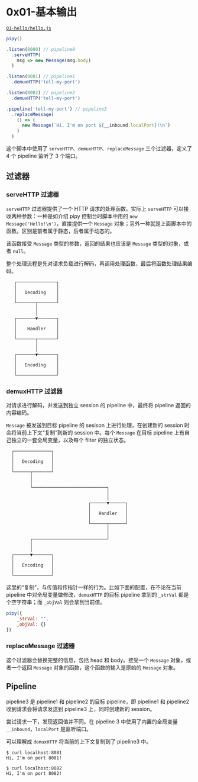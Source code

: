 # 0x01-基本输出

[`01-hello/hello.js`](https://github.com/flomesh-io/pipy/blob/main/tutorial/01-hello/hello.js)

```javascript
pipy()

.listen(8080) // pipeline0
  .serveHTTP(
    msg => new Message(msg.body)
  )

.listen(8081) // pipeline1
  .demuxHTTP('tell-my-port')

.listen(8082) // pipeline2
  .demuxHTTP('tell-my-port')

.pipeline('tell-my-port') // pipeline3
  .replaceMessage(
    () => (
      new Message(`Hi, I'm on port ${__inbound.localPort}!\n`)
    )
  )
```

这个脚本中使用了 `serveHTTP`、`demuxHTTP`、`replaceMessage` 三个过滤器，定义了 4 个 pipeline 监听了 3 个端口。

## 过滤器

### serveHTTP 过滤器

`serveHTTP` 过滤器提供了一个 HTTP 请求的处理函数。实际上 `serveHTTP` 可以接收两种参数：一种是如介绍 pipy 控制台时脚本中用的 `new Message('Hello!\n')`，直接提供一个 `Message` 对象；另外一种就是上面脚本中的函数。区别是前者属于静态，后者属于动态的。

该函数接受 `Message` 类型的参数，返回的结果也应该是 `Message` 类型的对象，或者 `null`。

整个处理流程是先对请求负载进行解码，再调用处理函数，最后将函数处理结果编码。

```text
   ┌───────────────┐
   │               │
   │   Decoding    │
   │               │
   └───────┬───────┘
           │
           │
   ┌───────▼───────┐
   │               │
   │    Handler    │
   │               │
   └───────┬───────┘
           │
           │
   ┌───────▼───────┐
   │               │
   │   Encoding    │
   │               │
   └───────────────┘
```

### demuxHTTP 过滤器

对请求进行解码，并发送到独立 session 的 pipeline 中，最终将 pipeline 返回的内容编码。

`Message` 被发送到目标 pipeline 的 sesison 上进行处理，在创建新的 session 时会将当前上下文“复制”到新的 session 中。每个 `Message` 在目标 pipeline 上有自己独立的一套全局变量，以及每个 filter 的独立状态。

```text
  ┌──────────────┐
  │              │
  │   Decoding   │
  │              │
  └──────┬───────┘
         │
         │
         └────────────────────────────┐
                                      │
                                      │
                               ┌──────▼──────┐
                               │             │
                               │   Handler   │
                               │             │
                               └──────┬──────┘
                                      │
                                      │
         ┌────────────────────────────┘
         │
         │
  ┌──────▼───────┐
  │              │
  │   Encoding   │
  │              │
  └──────────────┘
```

这里的“复制”，与传值和传指针一样的行为。比如下面的配置，在不论在当前 pipeline 中对全局变量做修改，`demuxHTTP` 的目标 pipeline 拿到的 `_strVal` 都是个空字符串；而 `_objVal` 则会拿到当前值。

```javascript
pipy({
    _strVal: "",
    _objVal: {}
})
```

### replaceMessage 过滤器

这个过滤器会替换完整的信息，包括 head 和 body。接受一个 `Message` 对象，或者一个返回 `Message` 对象的函数，这个函数的输入是原始的 `Message` 对象。

## Pipeline

pipeline3 是 pipeline1 和 pipeline2 的目标 pipeline，即 pipeline1 和 pipeline2 收到请求会将请求发送到 pipeline3 上，同时创建新的 session。

尝试请求一下，发现返回值并不同。在 pipeline 3 中使用了内置的全局变量 `__inbound`，`localPort` 是监听端口。

可以理解成 `demuxHTTP` 将当前的上下文复制到了 pipeline3 中。

```text
$ curl localhost:8081
Hi, I'm on port 8081!

$ curl localhost:8082
Hi, I'm on port 8082!
```


